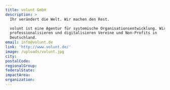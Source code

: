 ```yaml
---
title: volunt GmbH
description: >
  Ihr verändert die Welt. Wir machen den Rest.

  volunt ist eine Agentur für systemische Organisationsentwicklung. Wir
  professionalisieren und digitalisieren Vereine und Non-Profits in
  Deutschland. 
email: info@volunt.de
link: 'http://www.volunt.de/'
image: /uploads/volunt.jpg
city:
postalCode:
regionalGroup:
federalState:
impactArea:
organization:
---
```


